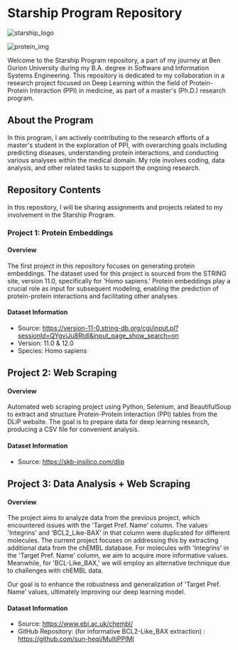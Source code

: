 # Starship Program Repository

![starship_logo](https://github.com/Gavision97/DeepLearningResearchStarship/assets/150701079/0f44d046-43fd-4bdb-bd7c-00c52f87c9fa)

![protein_img](https://github.com/Gavision97/DeepLearningResearchStarship/assets/150701079/d8174e67-974d-4bc1-bbcc-ce04f134e679)



Welcome to the Starship Program repository, a part of my journey at Ben Gurion University during my B.A. degree in Software and Information Systems Engineering. This repository is dedicated to my collaboration in a research project focused on Deep Learning within the field of Protein-Protein Interaction (PPI) in medicine, as part of a master's (Ph.D.) research program.

## About the Program

In this program, I am actively contributing to the research efforts of a master's student in the exploration of PPI, with overarching goals including predicting diseases, understanding protein interactions, and conducting various analyses within the medical domain. My role involves coding, data analysis, and other related tasks to support the ongoing research.

## Repository Contents

In this repository, I will be sharing assignments and projects related to my involvement in the Starship Program.

### Project 1: Protein Embeddings

#### Overview

The first project in this repository focuses on generating protein embeddings. The dataset used for this project is sourced from the STRING site, version 11.0, specifically for 'Homo sapiens.' Protein embeddings play a crucial role as input for subsequent modeling, enabling the prediction of protein-protein interactions and facilitating other analyses.

#### Dataset Information

- Source: https://version-11-0.string-db.org/cgi/input.pl?sessionId=QYgviJu8Rtdl&input_page_show_search=on
- Version: 11.0 & 12.0
- Species: Homo sapiens

## Project 2: Web Scraping

#### Overview

Automated web scraping project using Python, Selenium, and BeautifulSoup to extract and structure Protein-Protein Interaction (PPI) tables from the DLiP website. The goal is to prepare data for deep learning research, producing a CSV file for convenient analysis.

#### Dataset Information

- Source: https://skb-insilico.com/dlip

## Project 3: Data Analysis + Web Scraping

#### Overview

The project aims to analyze data from the previous project, which encountered issues with the 'Target Pref. Name' column. The values 'Integrins' and 'BCL2_Like-BAX' in that column were duplicated for different molecules. The current project focuses on addressing this by extracting additional data from the chEMBL database. For molecules with 'Integrins' in the 'Target Pref. Name' column, we aim to acquire more informative values. Meanwhile, for 'BCL-Like_BAX,' we will employ an alternative technique due to challenges with chEMBL data.

Our goal is to enhance the robustness and generalization of 'Target Pref. Name' values, ultimately improving our deep learning model.

#### Dataset Information

- Source: https://www.ebi.ac.uk/chembl/
- GitHub Repository: (for informative BCL2-Like_BAX extraction) : https://github.com/sun-heqi/MultiPPIMI
